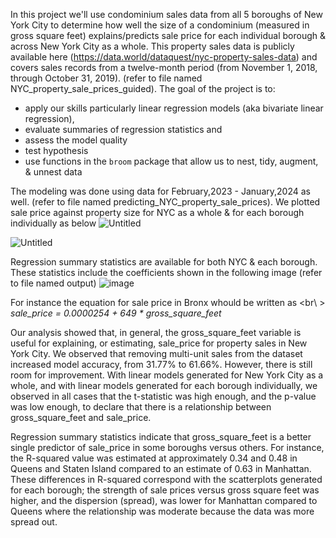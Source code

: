 In this project we'll use condominium sales data from all 5 boroughs of New York City to determine how well the size of a condominium (measured in gross square feet) explains/predicts sale price for each individual borough 
& across New York City as a whole. 
This property sales data is publicly available here (https://data.world/dataquest/nyc-property-sales-data) and covers sales records from a twelve-month period (from November 1, 2018, through October 31, 2019).
(refer to file named NYC_property_sale_prices_guided).
The goal of the project is to: 
- apply our skills particularly linear regression models (aka bivariate linear regression),
- evaluate summaries of regression statistics and
- assess the model quality
- test hypothesis
- use functions in the `broom` package that allow us to nest, tidy, augment, & unnest data

The modeling was done using data for February,2023 - January,2024 as well. (refer to file named predicting_NYC_property_sale_prices).
We plotted sale price against property size for NYC as a whole & for each borough individually as below
![Untitled](https://github.com/Benazir023/Predicting_NYC_property_sale_prices/assets/123881327/ee541343-a34a-4be2-a60b-4e90f819c590)

![Untitled](https://github.com/Benazir023/Predicting_NYC_property_sale_prices/assets/123881327/a73d97ec-7a87-420a-90a1-c331e695e6c1)

Regression summary statistics are available for both NYC & each borough. These statistics include the coefficients shown in the following image (refer to file named output)
![image](https://github.com/Benazir023/Predicting_NYC_property_sale_prices/assets/123881327/814b0fbf-387b-4c13-a680-76955d6fa743)

For instance the equation for sale price in Bronx whould be written as <br\ >
_sale_price = 0.0000254 + 649 * gross_square_feet_

Our analysis showed that, in general, the gross_square_feet variable is useful for explaining, or estimating, sale_price for property sales in New York City. 
We observed that removing multi-unit sales from the dataset increased model accuracy, from 31.77% to 61.66%. However, there is still room for improvement. 
With linear models generated for New York City as a whole, and with linear models generated for each borough individually, we observed in all cases that the t-statistic was high enough, and the p-value was low enough, 
to declare that there is a relationship between gross_square_feet and sale_price.

Regression summary statistics indicate that gross_square_feet is a better single predictor of sale_price in some boroughs versus others. 
For instance, the R-squared value was estimated at approximately 0.34 and 0.48 in Queens and Staten Island compared to an estimate of 0.63 in Manhattan. 
These differences in R-squared correspond with the scatterplots generated for each borough; the strength of sale prices versus gross square feet was higher, and the dispersion (spread), was lower for Manhattan compared to Queens 
where the relationship was moderate because the data was more spread out.

